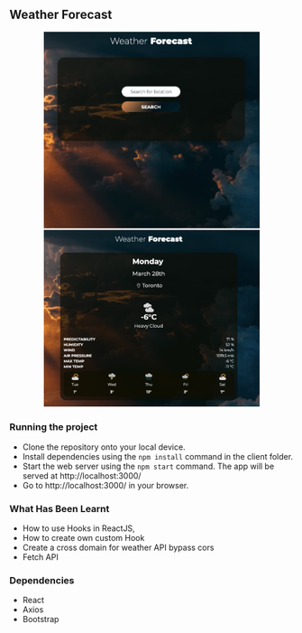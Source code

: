 ## Weather Forecast 


<div align="center">
<img src="https://github.com/ElenaCherpakova/api-weather-react/blob/c1dcbd9b3b99cbbe70fbec3335c6ff43b13da39d/public/photos/photoTwo.png" width="383"/> <img src="https://github.com/ElenaCherpakova/api-weather-react/blob/c1dcbd9b3b99cbbe70fbec3335c6ff43b13da39d/public/photos/photoOne.png" width="383"/> 
</div>
 

### Running the project
  
* Clone the repository onto your local device.
* Install dependencies using the `npm install` command in the client folder.
* Start the web server using the `npm start` command. 
  The app will be served at http://localhost:3000/
* Go to http://localhost:3000/ in your browser.
  
  
### What Has Been Learnt
* How to use Hooks in ReactJS, 
* How to create own custom Hook
* Create a cross domain for weather API bypass cors
* Fetch API
  
### Dependencies

* React
* Axios
* Bootstrap

